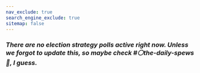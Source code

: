 ```yaml
---
nav_exclude: true
search_engine_exclude: true
sitemap: false
---
```


### ***There are no election strategy polls active right now. Unless we forgot to update this, so maybe check #⚪the-daily-spews📰, I guess.***
